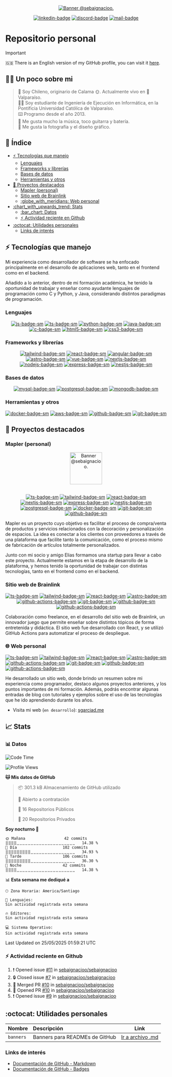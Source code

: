 <div align="center">

<!-- BANNER INICIAL -->
<a href="https://github.com/sebaignacioo">
  <picture>
    <source media="(prefers-color-scheme: dark)" srcset="https://sgarciad.s3.us-east-1.amazonaws.com/misc/gh-banner-dark.png">
    <img alt="Banner @sebaignacioo." src="https://sgarciad.s3.us-east-1.amazonaws.com/misc/gh-banner-light.png">
  </picture>
</a>

[![linkedin-badge]][linkedin-link] [![discord-badge]][discord-link] [![mail-badge]][mail-link]

</div>

# Repositorio personal

> [!IMPORTANT]
> :gb: There is an English version of my GitHub profile, you can visit it [here](README_en.md).

<!-- RESUMEN -->
<!-- omit in toc -->
## :man_technologist: Un poco sobre mi

> :round_pushpin: Soy Chileno, originario de Calama :sun_with_face:. Actualmente vivo en :ocean: Valparaíso. </br>
> :man_student: Soy estudiante de Ingeniería de Ejecución en Informática, en la Pontificia Universidad Católica de Valparaíso. </br>
> :keyboard: Programo desde el año 2013. </br>
> :guitar: Me gusta mucho la música, toco guitarra y batería. </br>
> :camera_flash: Me gusta la fotografía y el diseño gráfico.

<!-- omit in toc -->
## :memo: Índice

- [:zap: Tecnologías que manejo](#zap-tecnologías-que-manejo)
  - [Lenguajes](#lenguajes)
  - [Frameworks y librerías](#frameworks-y-librerías)
  - [Bases de datos](#bases-de-datos)
  - [Herramientas y otros](#herramientas-y-otros)
- [:rocket: Proyectos destacados](#rocket-proyectos-destacados)
  - [Mapler (personal)](#mapler-personal)
  - [Sitio web de Brainlink](#sitio-web-de-brainlink)
  - [:globe\_with\_meridians: Web personal](#globe_with_meridians-web-personal)
- [:chart\_with\_upwards\_trend: Stats](#chart_with_upwards_trend-stats)
  - [:bar\_chart: Datos](#bar_chart-datos)
  - [:zap: Actividad reciente en Github](#zap-actividad-reciente-en-github)
- [:octocat: Utilidades personales](#octocat-utilidades-personales)
  - [Links de interés](#links-de-interés)
  
## :zap: Tecnologías que manejo

Mi experiencia como desarrollador de software se ha enfocado principalmente en el desarrollo de aplicaciones web, tanto en el frontend como en el backend. 

Añadido a lo anterior, dentro de mi formación académica, he tenido la oportunidad de trabajar y enseñar como ayudante lenguajes de programación como C y Python, y Java, considerando distintos paradigmas de programación.

### Lenguajes

<div align="center">

[![js-badge-sm]][js-web] [![ts-badge-sm]][ts-web] [![python-badge-sm]][python-web] [![java-badge-sm]][java-web] [![c-badge-sm]][c-web] [![html5-badge-sm]][html5-web] [![css3-badge-sm]][css3-web]

</div>

### Frameworks y librerías

<div align="center">

[![tailwind-badge-sm]][tailwind-web] [![react-badge-sm]][react-web] [![angular-badge-sm]][angular-web] [![astro-badge-sm]][astro-web] [![vue-badge-sm]][vue-web] [![nextjs-badge-sm]][nextjs-web] [![nodejs-badge-sm]][nodejs-web] [![express-badge-sm]][express-web] [![nestjs-badge-sm]][nestjs-web]

</div>

### Bases de datos

<div align="center">

[![mysql-badge-sm]][mysql-web] [![postgresql-badge-sm]][postgresql-web] [![mongodb-badge-sm]][mongodb-web]

</div>

### Herramientas y otros

<div align="center">

[![docker-badge-sm]][docker-web] [![aws-badge-sm]][aws-web] [![github-badge-sm]][github-web] [![git-badge-sm]][git-web]

</div>

## :rocket: Proyectos destacados

### Mapler (personal)

<div align="center">

<a href="https://mapler.cl">
  <picture>
    <source media="(prefers-color-scheme: dark)" srcset="https://assets.mapler.cl/mail/zinc-300/pajaro@0.5x.png">
    <img alt="Banner @sebaignacioo." src="https://assets.mapler.cl/mail/mapler-red-500/pajaro@0.5x.png" width="100px">
  </picture>
</a>
<br />
<br />

[![ts-badge-sm]][ts-web] [![tailwind-badge-sm]][tailwind-web] [![react-badge-sm]][react-web] [![nextjs-badge-sm]][nextjs-web] [![express-badge-sm]][express-web] [![nestjs-badge-sm]][nestjs-web] [![postgresql-badge-sm]][postgresql-web] [![docker-badge-sm]][docker-web] [![git-badge-sm]][git-web] [![github-badge-sm]][github-web]

</div>

Mapler es un proyecto cuyo objetivo es facilitar el proceso de compra/venta de productos y servicios relacionados con la decoración y personalización de espacios. La idea es conectar a los clientes con proveedores a través de una plataforma que facilite tanto la comunicación, como el proceso mismo de fabricación de artículos totalmente personalizados.

Junto con mi socio y amigo Elias formamos una startup para llevar a cabo este proyecto. Actualmente estamos en la etapa de desarrollo de la plataforma, y hemos tenido la oportunidad de trabajar con distintas tecnologías, tanto en el frontend como en el backend.

### Sitio web de Brainlink

<div align="center">

[![ts-badge-sm]][ts-web] [![tailwind-badge-sm]][tailwind-web] [![react-badge-sm]][react-web] [![astro-badge-sm]][astro-web] [![github-actions-badge-sm]][github-actions-web] [![git-badge-sm]][git-web] [![github-badge-sm]][github-web] [![github-actions-badge-sm]][github-actions-web]

</div>

Colaboración como freelance, en el desarrollo del sitio web de Brainlink, un innovador juego que permite enseñar sobre distintos tópicos de forma entretenida y didáctica. El sitio web fue desarrollado con React, y se utilizó GitHub Actions para automatizar el proceso de despliegue.

### :globe_with_meridians: Web personal

[![ts-badge-sm]][ts-web] [![tailwind-badge-sm]][tailwind-web] [![react-badge-sm]][react-web] [![astro-badge-sm]][astro-web] [![github-actions-badge-sm]][github-actions-web] [![git-badge-sm]][git-web] [![github-badge-sm]][github-web] [![github-actions-badge-sm]][github-actions-web]

He desarrollado un sitio web, donde brindo un resumen sobre mi experiencia como programador, destaco algunos proyectos anteriores, y los puntos importantes de mi formación. Además, podrás encontrar algunas entradas de blog con tutoriales y ejemplos sobre el uso de las tecnologías que he ido aprendiendo durante los años.

- Visita mi web (`en desarrollo`): [sgarciad.me](https://sgarciad.me)


## :chart_with_upwards_trend: Stats

### :bar_chart: Datos

<!--START_SECTION:personal-stats-->
![Code Time](http://img.shields.io/badge/Code%20Time-587%20hrs-blue)

![Profile Views](http://img.shields.io/badge/Visitas%20al%20perfil-8-blue)

**🐱 Mis datos de GitHub** 

> 📦 301.3 kB Almacenamiento de GitHub utilizado 
 > 
> 💼 Abierto a contratación
 > 
> 📜 16 Repositorios Públicos 
 > 
> 🔑 20 Repositorios Privados 
 > 
**Soy nocturno 🦉** 

```text
🌞 Mañana                 42 commits          ⣿⣿⣿⣿⣀⣀⣀⣀⣀⣀⣀⣀⣀⣀⣀⣀⣀⣀⣀⣀⣀⣀⣀⣀⣀   14.38 % 
🌆 Día                    102 commits         ⣿⣿⣿⣿⣿⣿⣿⣿⣿⣀⣀⣀⣀⣀⣀⣀⣀⣀⣀⣀⣀⣀⣀⣀⣀   34.93 % 
🌃 Tarde                  106 commits         ⣿⣿⣿⣿⣿⣿⣿⣿⣿⣀⣀⣀⣀⣀⣀⣀⣀⣀⣀⣀⣀⣀⣀⣀⣀   36.30 % 
🌙 Noche                  42 commits          ⣿⣿⣿⣿⣀⣀⣀⣀⣀⣀⣀⣀⣀⣀⣀⣀⣀⣀⣀⣀⣀⣀⣀⣀⣀   14.38 % 
```


📊 **Esta semana me dediqué a** 

```text
🕑︎ Zona Horaria: America/Santiago

💬 Lenguajes: 
Sin actividad registrada esta semana

🔥 Editores: 
Sin actividad registrada esta semana

💻 Sistema Operativo: 
Sin actividad registrada esta semana
```


 Last Updated on 25/05/2025 01:59:21 UTC
<!--END_SECTION:personal-stats-->

### :zap: Actividad reciente en Github

<!--START_SECTION:activity-->
1. ❗ Opened issue [#11](https://github.com/sebaignacioo/sebaignacioo/issues/11) in [sebaignacioo/sebaignacioo](https://github.com/sebaignacioo/sebaignacioo)
2. 🔒 Closed issue [#7](https://github.com/sebaignacioo/sebaignacioo/issues/7) in [sebaignacioo/sebaignacioo](https://github.com/sebaignacioo/sebaignacioo)
3. 🎉 Merged PR [#10](https://github.com/sebaignacioo/sebaignacioo/pull/10) in [sebaignacioo/sebaignacioo](https://github.com/sebaignacioo/sebaignacioo)
4. 💪 Opened PR [#10](https://github.com/sebaignacioo/sebaignacioo/pull/10) in [sebaignacioo/sebaignacioo](https://github.com/sebaignacioo/sebaignacioo)
5. ❗ Opened issue [#9](https://github.com/sebaignacioo/sebaignacioo/issues/9) in [sebaignacioo/sebaignacioo](https://github.com/sebaignacioo/sebaignacioo)
<!--END_SECTION:activity-->

## :octocat: Utilidades personales

| Nombre | Descripción | Link |
| :-- | :-- | :-: |
| `banners` | Banners para READMEs de GitHub | [Ir a archivo .md][banners-link] |

### Links de interés

- [Documentación de GitHub - Markdown](https://docs.github.com/es/github/writing-on-github/basic-writing-and-formatting-syntax)
- [Documentación de GitHub - Badges](https://docs.github.com/es/actions/learn-github-actions/sharing-workflows/sharing-workflow-status-badges)

[astro-badge]: https://img.shields.io/badge/Visita%20mi%20web%20desarrollada%20en%20Astro-FF5D01?logo=astro&logoColor=fff&style=for-the-badge
[linkedin-badge]: https://img.shields.io/badge/Mi%20perfil%20de%20LinkedIn-0A66C2?logo=linkedin&logoColor=fff&style=flat
[linkedin-link]: https://www.linkedin.com/in/sgarciad/
[discord-badge]: https://img.shields.io/badge/@sebaignacioo-5865F2?logo=discord&logoColor=fff&style=flat
[discord-link]: https://discordapp.com/users/355149434595573760
[mail-badge]: https://img.shields.io/badge/Env%C3%ADame%20un%20email-000000?logo=gmail&logoColor=fff&style=flat
[mail-link]: mailto:contacto@sgarciad.me
[web-link]: https://sgarciad.me
[banners-link]: docs/banners.md
[js-badge-sm]: https://img.shields.io/badge/JavaScript-F7DF1E?logo=javascript&logoColor=000&style=flat
[js-web]: https://developer.mozilla.org/es/docs/Web/JavaScript
[ts-badge-sm]: https://img.shields.io/badge/TypeScript-3178C6?logo=typescript&logoColor=fff&style=flat
[ts-web]: https://www.typescriptlang.org/
[python-badge-sm]: https://img.shields.io/badge/Python-3776AB?logo=python&logoColor=fff&style=flat
[python-web]: https://www.python.org/
[java-badge-sm]: https://img.shields.io/badge/Java-007396?logo=java&logoColor=fff&style=flat
[java-web]: https://www.java.com/
[c-badge-sm]: https://img.shields.io/badge/C-A8B9CC?logo=c&logoColor=fff&style=flat
[c-web]: https://www.iso.org/standard/74528.html
[html5-badge-sm]: https://img.shields.io/badge/HTML5-E34F26?logo=html5&logoColor=fff&style=flat
[html5-web]: https://developer.mozilla.org/es/docs/Web/HTML
[css3-badge-sm]: https://img.shields.io/badge/CSS3-1572B6?logo=css3&logoColor=fff&style=flat
[css3-web]: https://developer.mozilla.org/es/docs/Web/CSS

[tailwind-badge-sm]: https://img.shields.io/badge/Tailwind_CSS-38B2AC?logo=tailwind-css&logoColor=fff&style=flat
[tailwind-web]: https://tailwindcss.com/
[react-badge-sm]: https://img.shields.io/badge/React-61DAFB?logo=react&logoColor=fff&style=flat
[react-web]: https://reactjs.org/
[angular-badge-sm]: https://img.shields.io/badge/Angular-DD0031?logo=angular&logoColor=fff&style=flat
[angular-web]: https://angular.io/
[astro-badge-sm]: https://img.shields.io/badge/Astro-FF5D01?logo=astro&logoColor=fff&style=flat
[astro-web]: https://astro.build/
[vue-badge-sm]: https://img.shields.io/badge/Vue.js-4FC08D?logo=vue.js&logoColor=fff&style=flat
[vue-web]: https://vuejs.org/
[nextjs-badge-sm]: https://img.shields.io/badge/Next.js-000000?logo=next.js&logoColor=fff&style=flat
[nextjs-web]: https://nextjs.org/
[nodejs-badge-sm]: https://img.shields.io/badge/Node.js-339933?logo=node.js&logoColor=fff&style=flat
[nodejs-web]: https://nodejs.org/
[express-badge-sm]: https://img.shields.io/badge/Express.js-000000?logo=express&logoColor=fff&style=flat
[express-web]: https://expressjs.com/
[nestjs-badge-sm]: https://img.shields.io/badge/NestJS-E0234E?logo=nestjs&logoColor=fff&style=flat
[nestjs-web]: https://nestjs.com/

[mongodb-badge-sm]: https://img.shields.io/badge/MongoDB-47A248?logo=mongodb&logoColor=fff&style=flat
[mongodb-web]: https://www.mongodb.com/
[postgresql-badge-sm]: https://img.shields.io/badge/PostgreSQL-336791?logo=postgresql&logoColor=fff&style=flat
[postgresql-web]: https://www.postgresql.org/
[mysql-badge-sm]: https://img.shields.io/badge/MySQL-4479A1?logo=mysql&logoColor=fff&style=flat
[mysql-web]: https://www.mysql.com/

[docker-badge-sm]: https://img.shields.io/badge/Docker-2496ED?logo=docker&logoColor=fff&style=flat
[docker-web]: https://www.docker.com/
[git-badge-sm]: https://img.shields.io/badge/Git-F05032?logo=git&logoColor=fff&style=flat
[git-web]: https://git-scm.com/
[github-badge-sm]: https://img.shields.io/badge/GitHub-181717?logo=github&logoColor=fff&style=flat
[github-web]: https://github.com
[aws-badge-sm]: https://img.shields.io/badge/AWS-232F3E?logo=amazon-aws&logoColor=fff&style=flat
[aws-web]: https://aws.amazon.com/
[github-actions-badge-sm]: https://img.shields.io/badge/GitHub_Actions-2088FF?logo=github-actions&logoColor=fff&style=flat
[github-actions-web]: https://github.com/features/actions
